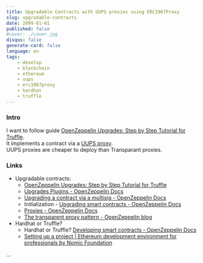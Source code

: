 ```yaml
---
title: Upgradable Contracts with UUPS proxies using ERC1967Proxy
slug: upgradable-contracts
date: 2099-01-01
published: false
#cover: ./cover.jpg
disqus: false
generate-card: false
language: en
tags:
    - develop
    - blockchain
    - ethereum
    - uups
    - erc1967proxy
    - hardhat
    - truffle
---
```

### Intro

I want to follow guide [OpenZeppelin Upgrades: Step by Step Tutorial for Truffle](https://forum.openzeppelin.com/t/openzeppelin-upgrades-step-by-step-tutorial-for-truffle/3579).  
It implements a contract via a [UUPS proxy](https://docs.openzeppelin.com/contracts/4.x/api/proxy).  
UUPS proxies are cheaper to deploy than Transparant proxies.  

### Links

* Upgradable contracts:
    * [OpenZeppelin Upgrades: Step by Step Tutorial for Truffle](https://forum.openzeppelin.com/t/openzeppelin-upgrades-step-by-step-tutorial-for-truffle/3579)
    * [Upgrades Plugins - OpenZeppelin Docs](https://docs.openzeppelin.com/upgrades-plugins/1.x/)
    * [Upgrading a contract via a multisig - OpenZeppelin Docs](https://docs.openzeppelin.com/defender/guide-upgrades)
    * Initialization - [Upgrading smart contracts - OpenZeppelin Docs](https://docs.openzeppelin.com/learn/upgrading-smart-contracts#initialization)
    * [Proxies - OpenZeppelin Docs](https://docs.openzeppelin.com/contracts/4.x/api/proxy)
    * [The transparent proxy pattern - OpenZeppelin blog](https://blog.openzeppelin.com/the-transparent-proxy-pattern/)
* Hardhat or Truffle?
    * Hardhat or Truffle? [Developing smart contracts - OpenZeppelin Docs](https://docs.openzeppelin.com/learn/developing-smart-contracts?pref=hardhat#setting-up-a-solidity-project)
    * [Setting up a project | Ethereum development environment for professionals by Nomic Foundation](https://hardhat.org/hardhat-runner/docs/guides/project-setup)

...